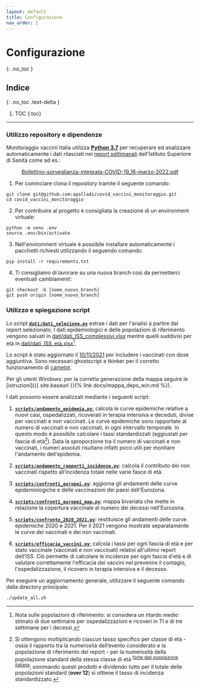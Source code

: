 ```yaml
---
layout: default
title: Configurazione
nav_order: 2
---
```


# Configurazione
{: .no_toc }

## Indice
{: .no_toc .text-delta }

1. TOC
{:toc}

---

### Utilizzo repository e dipendenze

Monitoraggio vaccini Italia utilizza **[Python 3.7](https://docs.python.org/3.7/using/index.html)** per recuperare ed analizzare automaticamente i dati rilasciati nei [report settimanali](https://www.epicentro.iss.it/coronavirus/aggiornamenti) dell'Istituto Superiore di Sanità come ad es.:
<p align="center">
  <a href="https://www.epicentro.iss.it/coronavirus/bollettino/Bollettino-sorveglianza-integrata-COVID-19_16-marzo-2022.pdf">Bollettino-sorveglianza-integrata-COVID-19_16-marzo-2022.pdf</a>
</p>

1. Per cominciare clona il repository tramite il seguente comando:
```
git clone git@github.com:apalladi/covid_vaccini_monitoraggio.git
cd covid_vaccini_monitoraggio
```
2. Per contribuire al progetto è consigliata la creazione di un environment virtuale:
```
python -m venv .env
source .env/bin/activate
```
3. Nell'environment virtuale è possibile installare automaticamente i pacchetti richiesti utilizzando il seguendo comando:
```
pip install -r requirements.txt
```
4. Ti consigliamo di lavorare su una nuova branch cosi da permetterci eventuali cambiamenti:
```
git checkout -b [nome_nuovo_branch]
git push origin [nome_nuovo_branch]
```


### Utilizzo e spiegazione script

Lo script [**`dati/dati_selezione.py`**](https://github.com/apalladi/covid_vaccini_monitoraggio/blob/main/dati/dati_selezione.py) estrae i dati per l'analisi a partire dal report selezionato. I dati epidemiologici e delle popolazioni di riferimento vengono salvati in [dati/dati_ISS_complessivi.xlsx](https://github.com/apalladi/covid_vaccini_monitoraggio/blob/main/dati/dati_ISS_complessivi.xlsx) mentre quelli suddivisi per età in [dati/dati_ISS_età.xlsx](https://github.com/apalladi/covid_vaccini_monitoraggio/blob/main/dati/dati_ISS_età.xlsx)[^1].

Lo script è stato aggiornato il [10/11/2021](https://www.epicentro.iss.it/coronavirus/bollettino/Bollettino-sorveglianza-integrata-COVID-19_10-novembre-2021.pdf) per includere i vaccinati con dose aggiuntiva.
Sono necessari ghostscript e tkinker per il corretto funzionamento di [camelot](https://camelot-py.readthedocs.io/en/master/user/install-deps.html).

Per gli utenti Windows: per la corretta generazione della mappa seguire le [istruzioni]({{ site.baseurl }}{% link docs/mappa_deps_win.md %}).

I dati possono essere analizzati mediante i seguenti script:

1. [**`scripts/andamento_epidemia.py`**:](https://github.com/apalladi/covid_vaccini_monitoraggio/blob/main/scripts/andamento_epidemia.py) calcola le curve epidemiche relative a nuovi casi, ospedalizzati, ricoverati in terapia intensiva e deceduti, divise per vaccinati e non vaccinati. Le curve epidemiche sono rapportate al numero di vaccinati e non vaccinati, in ogni intervallo temporale. In questo modo è possibile calcolare i tassi standardizzati (aggiustati per fascia di età[^2]). Data la sproporzione tra il numero di vaccinati e non vaccinati, i numeri assoluti risultano infatti poco utili per monitare l'andamento dell'epidemia.

2. [**`scripts/andamento_rapporti_incidenze.py`**](https://github.com/apalladi/covid_vaccini_monitoraggio/blob/main/scripts/andamento_rapporti_incidenze.py): calcola il contributo dei non vaccinati rispetto all’incidenza totale nelle varie fasce di età.

3. [**`scripts/confronti_europei.py`**](https://github.com/apalladi/covid_vaccini_monitoraggio/blob/main/scripts/confronti_europei.py): aggiorna gli andamenti delle curve epidemiologiche e delle vaccinazioni dei paesi dell'Eurozona.

4. [**`scripts/confronti_europei_map.py`**](https://github.com/apalladi/covid_vaccini_monitoraggio/blob/main/scripts/confronti_europei_map.py): mappa bivariata che mette in relazione la copertura vaccinale al numero dei decessi nell'Eurozona.

5. [**`scripts/confronto_2020_2021.py`**](https://github.com/apalladi/covid_vaccini_monitoraggio/blob/main/scripts/confronto_2020_2021.py): restituisce gli andamenti delle curve epidemiche 2020 e 2021. Per il 2021 vengono mostrate separatamente le curve dei vaccinati e dei non vaccinati.

6. [**`scripts/efficacia_vaccini.py`**:](https://github.com/apalladi/covid_vaccini_monitoraggio/blob/main/scripts/efficacia_vaccini.py) calcola i tassi per ogni fascia di età e per stato vaccinale (vaccinati e non vaccinati) relativi all'ultimo report dell'ISS. Ciò permette di calcolare le incidenze per ogni fascia d'età e di valutare correttamente l'efficacia dei vaccini nel prevenire il contagio, l'ospedalizzazione, il ricovero in terapia intensiva e il decesso.

Per eseguire un aggiornamento generale, utilizzare il seguente comando dalla directory principale:
```bash
./update_all.sh
```


[^1]: Nota sulle popolazioni di riferimento: si considera un ritardo medio stimato di due settimane per ospedalizzazioni e ricoveri in TI e di tre settimane per i decessi.

[^2]: Si ottengono moltiplicando ciascun tasso specifico per classe di età - ossia il rapporto tra la numerosità dell’evento considerato e la popolazione di riferimento del report - per la numerosità della popolazione standard della stessa classe di età <sup>[fonte dati popolazione italiana](https://github.com/italia/covid19-opendata-vaccini/blob/master/dati/platea.csv)</sup>; sommando questi prodotti e dividendo tutto per il totale delle popolazioni standard (**over 12**) si ottiene il tasso di incidenza standardizzato.
